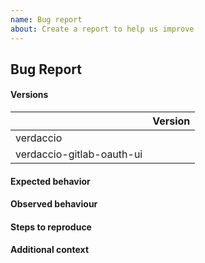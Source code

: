 ```yaml
---
name: Bug report
about: Create a report to help us improve
---
```


<!-- Please fill out the sections below. -->

## Bug Report

#### Versions

|                           | Version |
| ------------------------- | ------- |
| verdaccio                 |         |
| verdaccio-gitlab-oauth-ui |         |

#### Expected behavior
<!-- A clear and concise description of what you expected to happen. -->

#### Observed behaviour
<!-- A clear and concise description of what the bug is. -->

#### Steps to reproduce
<!-- Steps to reproduce the behavior:
1. Go to '...'
2. Click on '....'
3. Scroll down to '....'
4. See error -->

#### Additional context
<!-- Screenshots, terminal output or any other context about the problem. -->
